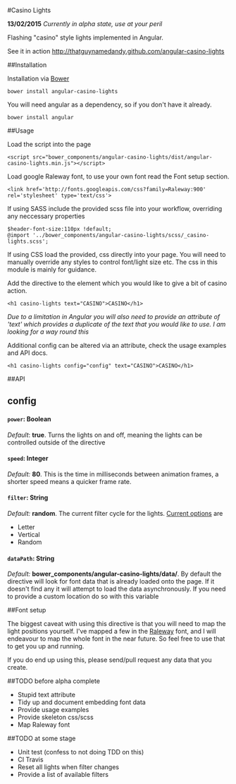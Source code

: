 #Casino Lights

**13/02/2015**
*Currently in alpha state, use at your peril*

Flashing "casino" style lights implemented in Angular.

See it in action http://thatguynamedandy.github.com/angular-casino-lights

##Installation

Installation via [Bower](http://bower.io)

`bower install angular-casino-lights`

You will need angular as a dependency, so if you don't have it already.

`bower install angular`

##Usage

Load the script into the page

`<script src="bower_components/angular-casino-lights/dist/angular-casino-lights.min.js"></script>`

Load google Raleway font, to use your own font read the Font setup section.

`<link href='http://fonts.googleapis.com/css?family=Raleway:900' rel='stylesheet' type='text/css'>`

If using SASS include the provided scss file into your workflow, overriding any neccessary properties

    $header-font-size:110px !default;
    @import '../bower_components/angular-casino-lights/scss/_casino-lights.scss';

If using CSS load the provided, css directly into your page. You will need to manually override any styles
to control font/light size etc. The css in this module is mainly for guidance.

Add the directive to the element which you would like to give a bit of casino action.

`<h1 casino-lights text="CASINO">CASINO</h1>`

*Due to a limitation in Angular you will also need to provide an attribute of 'text'
which provides a duplicate of the text that you would like to use. I am looking
for a way round this*

Additional config can be altered via an attribute, check the usage examples and API docs.

`<h1 casino-lights config="config" text="CASINO">CASINO</h1>`

##API

## config

#### `power`: Boolean
*Default*: **true**.
Turns the lights on and off, meaning the lights can be controlled outside of the directive


#### `speed`: Integer
*Default:* **80**.
This is the time in milliseconds between animation frames, a shorter speed means a quicker frame rate.


#### `filter`: String
*Default:* **random**.
The current filter cycle for the lights. [Current options](js/filters) are
- Letter
- Vertical
- Random


#### `dataPath`: String
*Default:* **bower_components/angular-casino-lights/data/**.
By default the directive will look for font data that is already loaded onto the page.
If it doesn't find any it will attempt to load the data asynchronously. If you need to
provide a custom location do so with this variable


##Font setup

The biggest caveat with using this directive is that you will need to map the light positions yourself.
I've mapped a few in the [Raleway](http://www.google.com/fonts/specimen/Raleway) font,
and I will endeavour to map the whole font in the near future. So feel free to use that to
get you up and running.

If you do end up using this, please send/pull request any data that you create.

##TODO before alpha complete
- Stupid text attribute
- Tidy up and document embedding font data
- Provide usage examples
- Provide skeleton css/scss
- Map Raleway font


##TODO at some stage
- Unit test (confess to not doing TDD on this)
- CI Travis
- Reset all lights when filter changes
- Provide a list of available filters
